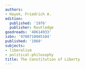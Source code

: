 ```yaml
---
authors:
- Hayek, Friedrich A.
edition:
  published: '1976'
  publisher: Routledge
goodreads: '48614933'
isbn: '9780710085184'
published: '1960'
subjects:
- liberalism
- political-philosophy
title: The Constitution of Liberty
---
```


